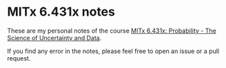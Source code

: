 # MITx 6.431x notes

These are my personal notes of the course [MITx 6.431x: Probability - The Science of Uncertainty and Data](https://courses.edx.org/courses/course-v1:MITx+6.431x+3T2018/course/).

If you find any error in the notes, please feel free to open an issue or a pull request.
